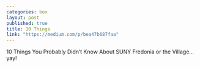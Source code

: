 ```yaml
---
categories: box
layout: post
published: true
title: 10 Things
link: "https://medium.com/p/bea47b687faa"
---
```


10 Things You Probably Didn’t Know About SUNY Fredonia or the Village… yay!